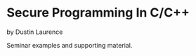 Secure Programming In C/C++
===========================
by Dustin Laurence

Seminar examples and supporting material.